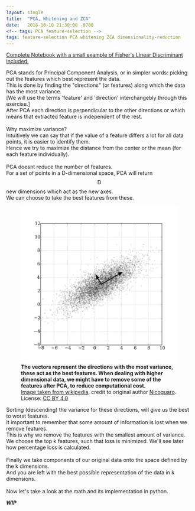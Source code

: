 ```yaml
---
layout: single
title:  "PCA, Whitening and ZCA"
date:   2018-10-10 21:30:00 -0700
<!-- tags: PCA feature-selection -->
tags: feature-selection PCA whitening ZCA dimensionality-reduction
---
```

<script type="text/javascript" src="https://cdn.mathjax.org/mathjax/latest/MathJax.js?config=TeX-AMS-MML_HTMLorMML"></script>
[Complete Notebook with a small example of Fisher's Linear Discriminant included.](https://github.com/RishabhPatil/FundamentalsOfStatisticalLearning/blob/master/Assignment%202/PCA%20and%20Fisher's.ipynb)

PCA stands for Principal Component Analysis, or in simpler words: picking out the features which best represent the data.<br>
This is done by finding the "directions" (or features) along which the data has the most variance.<br>
[We will use the terms 'feature' and 'direction' interchangebly through this exercise.]<br>
After PCA each direction is perpendicular to the other directions or which means that extracted feature is independent of the rest.<br>
<br>
Why maximize variance?<br>
Intuitively we can say that if the value of a feature differs a lot for all data points, it is easier to identify them.<br>
Hence we try to maximize the distance from the center or the mean (for each feature individually).<br>
<br>
PCA doesnt reduce the number of features.<br>
For a set of points in a D-dimensional space, PCA will return $$ \text{D} $$ new dimensions which act as the new axes.<br>
We can choose to take the best features from these.

<figure>
    <a href="/assets/images/image-filename-1-large.jpg"><img src="/assets/img/GaussianScatterPCA.svg"></a>
    <figcaption><b>The vectors represent the directions with the most variance, these act as the best features. When dealing with higher dimensional data, we might have to remove some of the features after PCA, to reduce computational cost.</b><a href="https://en.wikipedia.org/wiki/Principal_component_analysis#/media/File:GaussianScatterPCA.svg"><br>Image taken from wikipedia</a>, credit to original author <a href="https://commons.wikimedia.org/wiki/User:Nicoguaro">Nicoguaro</a>. License: <a href='https://creativecommons.org/licenses/by/4.0'>CC BY 4.0</a></figcaption>
</figure>

Sorting (descending) the variance for these directions, will give us the best to worst features.<br>
It important to remember that some amount of information is lost when we remove features.<br>
This is why we remove the features with the smallest amount of variance.<br>
We choose the top k features, such that loss is minimized. We'll see later how percentage loss is calculated.<br>
<br>
Finally we take components of our original data onto the space defined by the k dimensions.<br>
And you are left with the best possible representation of the data in k dimensions.<br><br>
Now let's take a look at the math and its implementation in python.<br>


***WIP***